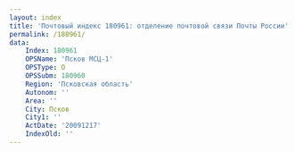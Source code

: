 ```yaml
---
layout: index
title: 'Почтовый индекс 180961: отделение почтовой связи Почты России'
permalink: /180961/
data:
    Index: 180961
    OPSName: 'Псков МСЦ-1'
    OPSType: О
    OPSSubm: 180960
    Region: 'Псковская область'
    Autonom: ''
    Area: ''
    City: Псков
    City1: ''
    ActDate: '20091217'
    IndexOld: ''
---
```

